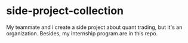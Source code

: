 # side-project-collection
My teammate and i create a side project about quant trading, but it's an organization. Besides, my internship program are in this repo.

